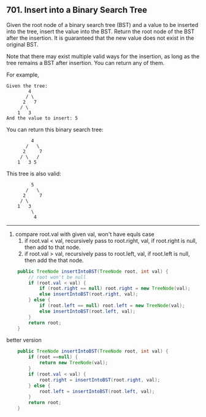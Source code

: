 ## 701. Insert into a Binary Search Tree

Given the root node of a binary search tree (BST) and a value to be inserted into the tree, insert the value into the BST. Return the root node of the BST after the insertion. It is guaranteed that the new value does not exist in the original BST.

Note that there may exist multiple valid ways for the insertion, as long as the tree remains a BST after insertion. You can return any of them.

For example, 

```
Given the tree:
        4
       / \
      2   7
     / \
    1   3
And the value to insert: 5
```

You can return this binary search tree:

```
         4
       /   \
      2     7
     / \   /
    1   3 5
```

This tree is also valid:

```
         5
       /   \
      2     7
     / \   
    1   3
         \
          4
```

---

1. compare root.val with given val, won't have equls case
   1. if root.val < val, recursively pass to root.right, val, if root.right is null, then add to that node.
   2. if root.val > val, recursively pass to root.left, val, if root.left is null, then add the that node.

```java
    public TreeNode insertIntoBST(TreeNode root, int val) {
        // root won't be null
        if (root.val < val) {
            if (root.right == null) root.right = new TreeNode(val);
            else insertIntoBST(root.right, val);
        } else {
            if (root.left == null) root.left = new TreeNode(val);
            else insertIntoBST(root.left, val);
        }
        return root;
    }
```

better version

```java
    public TreeNode insertIntoBST(TreeNode root, int val) {
        if (root ==null) {
            return new TreeNode(val);
        }
        if (root.val < val) {
            root.right = insertIntoBST(root.right, val);
        } else {
            root.left = insertIntoBST(root.left, val);
        }
        return root;
    }
```

